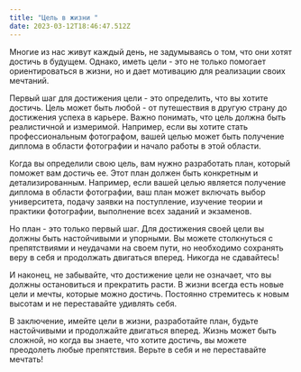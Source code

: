```yaml
---
title: "Цель в жизни "
date: 2023-03-12T18:46:47.512Z
---
```

<!--StartFragment-->

Многие из нас живут каждый день, не задумываясь о том, что они хотят достичь в будущем. Однако, иметь цели - это не только помогает ориентироваться в жизни, но и дает мотивацию для реализации своих мечтаний.

Первый шаг для достижения цели - это определить, что вы хотите достичь. Цель может быть любой - от путешествия в другую страну до достижения успеха в карьере. Важно понимать, что цель должна быть реалистичной и измеримой. Например, если вы хотите стать профессиональным фотографом, вашей целью может быть получение диплома в области фотографии и начало работы в этой области.

Когда вы определили свою цель, вам нужно разработать план, который поможет вам достичь ее. Этот план должен быть конкретным и детализированным. Например, если вашей целью является получение диплома в области фотографии, ваш план может включать выбор университета, подачу заявки на поступление, изучение теории и практики фотографии, выполнение всех заданий и экзаменов.

Но план - это только первый шаг. Для достижения своей цели вы должны быть настойчивыми и упорными. Вы можете столкнуться с препятствиями и неудачами на своем пути, но необходимо сохранять веру в себя и продолжать двигаться вперед. Никогда не сдавайтесь!

И наконец, не забывайте, что достижение цели не означает, что вы должны остановиться и прекратить расти. В жизни всегда есть новые цели и мечты, которые можно достичь. Постоянно стремитесь к новым высотам и не переставайте удивлять себя.

В заключение, имейте цели в жизни, разработайте план, будьте настойчивыми и продолжайте двигаться вперед. Жизнь может быть сложной, но когда вы знаете, что хотите достичь, вы можете преодолеть любые препятствия. Верьте в себя и не переставайте мечтать!

<!--EndFragment-->